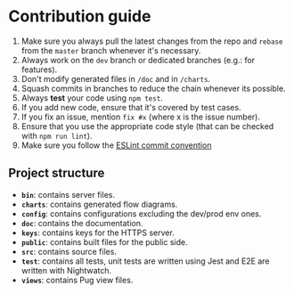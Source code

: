 # Contribution guide

1. Make sure you always pull the latest changes from the repo and `rebase` from the
`master` branch whenever it's necessary.
2. Always work on the `dev` branch or dedicated branches (e.g.: for features).
3. Don't modify generated files in `/doc` and in `/charts`.
4. Squash commits in branches to reduce the chain whenever its possible.
5. Always **test** your code using `npm test`.
6. If you add new code, ensure that it's covered by test cases.
7. If you fix an issue, mention `fix #x` (where x is the issue number).
8. Ensure that you use the appropriate code style (that can be checked
with `npm run lint`).
9. Make sure you follow the [ESLint commit convention](https://eslint.org/docs/developer-guide/contributing/pull-requests#step2)

## Project structure
- **`bin`**: contains server files.
- **`charts`**: contains generated flow diagrams.
- **`config`**: contains configurations excluding the dev/prod env ones.
- **`doc`**: contains the documentation.
- **`keys`**: contains keys for the HTTPS server.
- **`public`**: contains built files for the public side.
- **`src`**: contains source files.
- **`test`**: contains all tests, unit tests are written using Jest and E2E are written with Nightwatch. 
- **`views`**: contains Pug view files.
